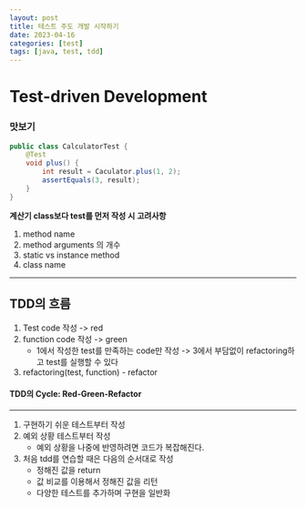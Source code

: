 ```yaml
---
layout: post
title: 테스트 주도 개발 시작하기
date: 2023-04-16
categories: [test]
tags: [java, test, tdd]
---
```

# Test-driven Development

### 맛보기
```java
public class CalculatorTest {
    @Test
    void plus() {
        int result = Caculator.plus(1, 2);
        assertEquals(3, result);
    }
}
```
**계산기 class보다 test를 먼저 작성 시 고려사항**
1. method name
2. method arguments 의 개수
3. static vs instance method
4. class name

***
## TDD의 흐름
1. Test code 작성 -> red
2. function code 작성 -> green
    - 1에서 작성한 test를 만족하는 code만 작성 -> 3에서 부담없이 refactoring하고 test를 실행할 수 있다 
3. refactoring(test, function) - refactor

#### TDD의 Cycle: Red-Green-Refactor

***
1. 구현하기 쉬운 테스트부터 작성
2. 예외 상황 테스트부터 작성
   - 예외 상황을 나중에 반영하려면 코드가 복잡해진다.
3. 처음 tdd를 연습할 때은 다음의 순서대로 작성
   - 정해진 값을 return
   - 값 비교를 이용해서 정해진 값을 리턴
   - 다양한 테스트를 추가하며 구현을 일반화